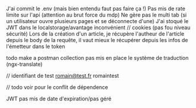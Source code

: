 J'ai commit le .env (mais bien entendu faut pas faire ça !)
Pas mis de rate limite sur l'api (attention au brut force du mdp)
Ne gère pas le multi tab (si un utilisateur ouvre plusieurs pages et se déconnecte d'une)
J'ai stoqué le JWT dans le localstorage/avantage inconvénient // cookies (pas fou niveau sécurité)
Lors de la création d'un article, je récupère l'autheur de l'article depuis le body de la requête, il vaut mieux le récupérer depuis les infos de l'émetteur dans le token

todo make a postman collection
pas mis en place le système de traduction (ngx-translate)

// identifiant de test romain@test.fr romaintest

// todo voir pour le conflit de dépendence

JWT pas mis de date d'expiration/pas géré
